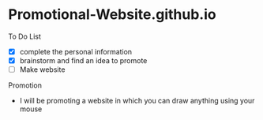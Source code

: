# Promotional-Website.github.io

To Do List
- [x] complete the personal information
- [x] brainstorm and find an idea to promote
- [ ] Make website

Promotion
 - I will be promoting a website in which you can draw anything using your mouse
